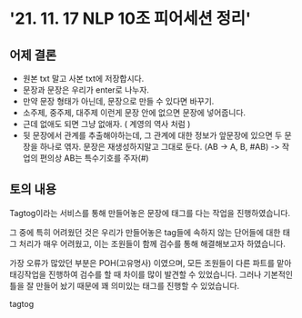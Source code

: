# '21. 11. 17 NLP 10조 피어세션 정리'

## 어제 결론

- 원본 txt 말고 사본 txt에 저장합시다.
- 문장과 문장은 우리가 enter로 나누자.
- 만약 문장 형태가 아닌데, 문장으로 만들 수 있다면 바꾸기.
- 소주제, 중주제, 대주제 이런게 문장 안에 없으면 문장에 넣어줍니다.
- 근데 없애도 되면 그냥 없애자. ( 계영의 역사 처럼 )
- 뒷 문장에서 관계를 추출해야하는데, 그 관계에 대한 정보가 앞문장에 있으면 두 문장을 하나로 엮자. 문장은 재생성하지말고 그대로 둔다. (AB -> A, B, #AB) -> 작업의 편의상 AB는 특수기호를 주자(#)


## 토의 내용

Tagtog이라는 서비스를 통해 만들어놓은 문장에 태그를 다는 작업을 진행하였습니다. 

그 중에 특히 어려웠던 것은 우리가 만들어놓은 tag들에 속하지 않는 단어들에 대한 태그 처리가 매우 어려웠고, 이는 조원들이 함께 검수를 통해 해결해보고자 하였습니다. 

가장 오류가 많았던 부분은 POH(고유명사) 이였으며, 모든 조원들이 다른 파트를 맡아 태깅작업을 진행하여 검수를 할 때 차이를 많이 발견할 수 있었습니다. 그러나 기본적인 틀을 잘 만들어 놨기 때문에 꽤 의미있는 태그를 진행할 수 있었습니다.

tagtog